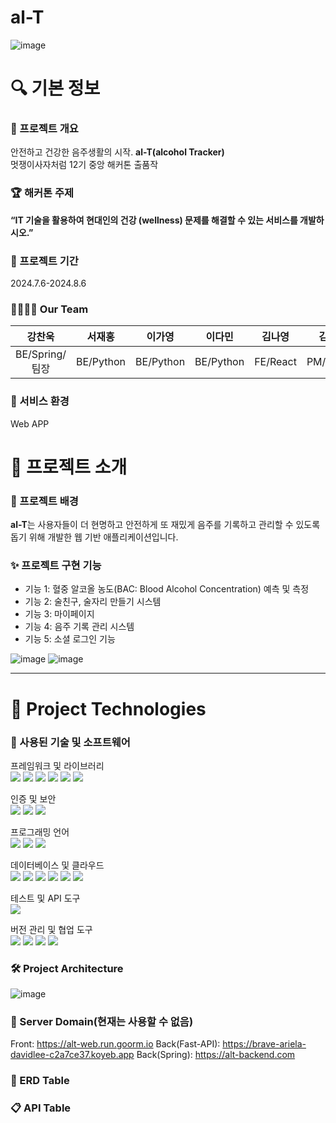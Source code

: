 # al-T 

![image](https://github.com/user-attachments/assets/edc7c084-6c25-4681-a5e5-369cd30948cd)


# 🔍 기본 정보
### 🚀 프로젝트 개요
안전하고 건강한 음주생활의 시작. **al-T(alcohol Tracker)**<br>멋쟁이사자처럼 12기 중앙 해커톤 출품작

### 🏆 해커톤 주제
**“IT 기술을 활용하여 현대인의 건강 (wellness) 문제를 해결할 수 있는 서비스를 개발하시오.”**

### 📅 프로젝트 기간 
2024.7.6-2024.8.6

### 👨‍👩‍👧‍👦 Our Team 
|강찬욱|서재홍|이가영|이다민|김나영|김성무|
|:---:|:---:|:---:|:---:|:---:|:---:|
|BE/Spring/팀장|BE/Python|BE/Python|BE/Python|FE/React|PM/Design|

### 📁 서비스 환경
Web APP

# 📖 프로젝트 소개

### 📄 프로젝트 배경

**al-T**는 사용자들이 더 현명하고 안전하게 또 재밌게 음주를 기록하고 관리할 수 있도록 돕기 위해 개발한 웹 기반 애플리케이션입니다.

### ✨ 프로젝트 구현 기능

- 기능 1: 혈중 알코올 농도(BAC: Blood Alcohol Concentration) 예측 및 측정
- 기능 2: 술친구, 술자리 만들기 시스템
- 기능 3: 마이페이지
- 기능 4: 음주 기록 관리 시스템
- 기능 5: 소셜 로그인 기능
  
![image](https://github.com/user-attachments/assets/4382e8fd-814e-47da-9a54-19edc7c3fe76)
![image](https://github.com/user-attachments/assets/02f42e9c-7411-4356-af1a-152fb97ce7c7)

---

# 📖 Project Technologies
### 📝 사용된 기술 및 소프트웨어

프레임워크 및 라이브러리<br>
<img src="https://img.shields.io/badge/Spring-6DB33F?style=flat-square&logo=spring&logoColor=white"/> <img src="https://img.shields.io/badge/SpringBoot-6DB33F?style=flat-square&logo=springboot&logoColor=white"/> <img src="https://img.shields.io/badge/JPA-6DB33F?style=flat-square&logo=hibernate&logoColor=white"/> <img src="https://img.shields.io/badge/SpringDataJPA-6DB33F?style=flat-square&logo=spring&logoColor=white"/> <img src="https://img.shields.io/badge/FastAPI-009688?style=flat-square&logo=FastAPI&logoColor=white"/> <img src="https://img.shields.io/badge/React-61DAFB?style=flat-square&logo=React&logoColor=white"/>

인증 및 보안<br>
<img src="https://img.shields.io/badge/OAuth-4285F4?style=flat-square&logo=OAuth&logoColor=white"/> <img src="https://img.shields.io/badge/JSONWebToken-000000?style=flat-square&logo=JsonWebToken&logoColor=white"/> <img src="https://img.shields.io/badge/SpringSecurity-6DB33F?style=flat-square&logo=SpringSecurity&logoColor=white"/>

프로그래밍 언어<br>
<img src="https://img.shields.io/badge/java-FF81F9?style=flat-square"/> <img src="https://img.shields.io/badge/Python-3776AB?style=flat-square&logo=Python&logoColor=white"/> <img src="https://img.shields.io/badge/JavaScript-F7DF1C?style=flat-square&logo=JavaScript&logoColor=black"/> 

데이터베이스 및 클라우드<br>
<img src="https://img.shields.io/badge/Goorm%20Cloud-1E90FF?style=flat-square&logo=Goorm&logoColor=white"/> <img src="https://img.shields.io/badge/Koyeb-0F4C81?style=flat-square&logo=Koyeb&logoColor=white"/> <img src="https://img.shields.io/badge/MySQL-4479A1?style=flat-square&logo=MySQL&logoColor=white"/> <img src="https://img.shields.io/badge/AmazonEC2-FF9900?style=flat-square&logo=AmazonEC2&logoColor=white"/> <img src="https://img.shields.io/badge/AmazonRDS-527FFF?style=flat-square&logo=AmazonRDS&logoColor=white"/> <img src="https://img.shields.io/badge/Ubuntu-E95420?style=flat-square&logo=Ubuntu&logoColor=white"/>

테스트 및 API 도구<br>
<img src="https://img.shields.io/badge/Postman-FF6C37?style=flat-square&logo=Postman&logoColor=white"/>

버전 관리 및 협업 도구<br>
<img src="https://img.shields.io/badge/git-F05032?style=flat-square&logo=git&logoColor=white"/> <img src="https://img.shields.io/badge/github-181717?style=flat-square&logo=github&logoColor=white"/> <img src="https://img.shields.io/badge/Notion-000000?style=flat-square&logo=Notion&logoColor=white"/> <img src="https://img.shields.io/badge/Figma-F24E1E?style=flat-square&logo=Figma&logoColor=white"/> 


### 🛠 Project Architecture
![image](https://github.com/user-attachments/assets/e4a573e0-9fe5-4445-bd75-3e662ac5fc2d)

### 📜 Server Domain(현재는 사용할 수 없음)
Front: https://alt-web.run.goorm.io
Back(Fast-API): https://brave-ariela-davidlee-c2a7ce37.koyeb.app
Back(Spring): https://alt-backend.com

### 📜 ERD Table

### 📋 API Table






